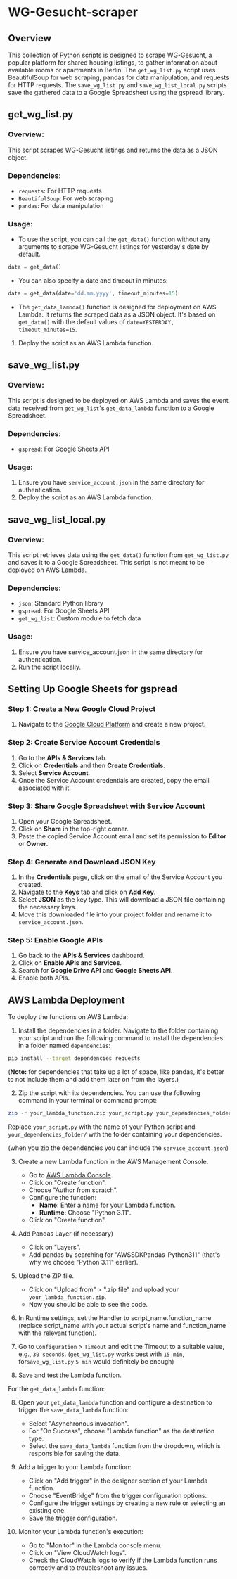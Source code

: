 # WG-Gesucht-scraper

## Overview
This collection of Python scripts is designed to scrape WG-Gesucht, a popular platform for shared housing listings, to gather information about available rooms or apartments in Berlin. The `get_wg_list.py` script uses BeautifulSoup for web scraping, pandas for data manipulation, and requests for HTTP requests. The `save_wg_list.py` and `save_wg_list_local.py` scripts save the gathered data to a Google Spreadsheet using the gspread library.


## get_wg_list.py
### Overview:
This script scrapes WG-Gesucht listings and returns the data as a JSON object.

### Dependencies:
- `requests`: For HTTP requests
- `BeautifulSoup`: For web scraping
- `pandas`: For data manipulation

### Usage:
- To use the script, you can call the `get_data()` function without any arguments to scrape WG-Gesucht listings for yesterday's date by default.
```python
data = get_data()
```

- You can also specify a date and timeout in minutes:
```python
data = get_data(date='dd.mm.yyyy', timeout_minutes=15)
```

- The `get_data_lambda()` function is designed for deployment on AWS Lambda. It returns the scraped data as a JSON object. It's based on `get_data()` with the default values of `date=YESTERDAY, timeout_minutes=15`.

1. Deploy the script as an AWS Lambda function.


## save_wg_list.py
### Overview:
This script is designed to be deployed on AWS Lambda and saves the event data received from `get_wg_list`'s `get_data_lambda` function to a Google Spreadsheet.

### Dependencies:
- `gspread`: For Google Sheets API

### Usage:
1. Ensure you have `service_account.json` in the same directory for authentication.
2. Deploy the script as an AWS Lambda function.


## save_wg_list_local.py
### Overview:
This script retrieves data using the `get_data()` function from `get_wg_list.py` and saves it to a Google Spreadsheet. This script is not meant to be deployed on AWS Lambda.

### Dependencies:
- `json`: Standard Python library
- `gspread`: For Google Sheets API
- `get_wg_list`: Custom module to fetch data

### Usage:
1. Ensure you have service_account.json in the same directory for authentication.
2. Run the script locally.


## Setting Up Google Sheets for gspread

### Step 1: Create a New Google Cloud Project
1. Navigate to the [Google Cloud Platform](https://console.cloud.google.com/) and create a new project.

### Step 2: Create Service Account Credentials
1. Go to the **APIs & Services** tab.
2. Click on **Credentials** and then **Create Credentials**.
3. Select **Service Account**.
4. Once the Service Account credentials are created, copy the email associated with it.

### Step 3: Share Google Spreadsheet with Service Account
1. Open your Google Spreadsheet.
2. Click on **Share** in the top-right corner.
3. Paste the copied Service Account email and set its permission to **Editor** or **Owner**.

### Step 4: Generate and Download JSON Key
1. In the **Credentials** page, click on the email of the Service Account you created.
2. Navigate to the **Keys** tab and click on **Add Key**.
3. Select **JSON** as the key type. This will download a JSON file containing the necessary keys.
4. Move this downloaded file into your project folder and rename it to `service_account.json`.

### Step 5: Enable Google APIs
1. Go back to the **APIs & Services** dashboard.
2. Click on **Enable APIs and Services**.
3. Search for **Google Drive API** and **Google Sheets API**.
4. Enable both APIs.


## AWS Lambda Deployment

To deploy the functions on AWS Lambda:

1. Install the dependencies in a folder. Navigate to the folder containing your script and run the following command to install the dependencies in a folder named `dependencies`:

```bash
pip install --target dependencies requests
```

(**Note:** for dependencies that take up a lot of space, like pandas, it's better to not include them and add them later on from the layers.)

2. Zip the script with its dependencies. You can use the following command in your terminal or command prompt:
```bash
zip -r your_lambda_function.zip your_script.py your_dependencies_folder/
```
Replace `your_script.py` with the name of your Python script and `your_dependencies_folder/` with the folder containing your dependencies.

(when you zip the dependencies you can include the `service_account.json`)

3. Create a new Lambda function in the AWS Management Console.
    - Go to [AWS Lambda Console](https://console.aws.amazon.com/lambda/).
    - Click on "Create function".
    - Choose "Author from scratch".
    - Configure the function:
        - **Name**: Enter a name for your Lambda function.
        - **Runtime**: Choose "Python 3.11".
    - Click on "Create function".

4. Add Pandas Layer (if necessary)
    - Click on "Layers".
    - Add pandas by searching for "AWSSDKPandas-Python311" (that's why we choose "Python 3.11" earlier).

4. Upload the ZIP file.
    - Click on "Upload from" > ".zip file" and upload your `your_lambda_function.zip`.
    - Now you should be able to see the code.

5. In Runtime settings, set the Handler to script_name.function_name (replace script_name with your actual script's name and function_name with the relevant function).

6. Go to `Configuration` > `Timeout` and edit the Timeout to a suitable value, e.g., `30 seconds`.
    (`get_wg_list.py` works best with `15 min`, for`save_wg_list.py` `5 min` would definitely be enough)

7. Save and test the Lambda function.

For the `get_data_lambda` function:

8. Open your `get_data_lambda` function and configure a destination to trigger the `save_data_lambda` function:
    - Select "Asynchronous invocation".
    - For "On Success", choose "Lambda function" as the destination type.
    - Select the `save_data_lambda` function from the dropdown, which is responsible for saving the data.

9. Add a trigger to your Lambda function:
    - Click on "Add trigger" in the designer section of your Lambda function.
    - Choose "EventBridge" from the trigger configuration options.
    - Configure the trigger settings by creating a new rule or selecting an existing one.
    - Save the trigger configuration.

10. Monitor your Lambda function's execution:
    - Go to "Monitor" in the Lambda console menu.
    - Click on "View CloudWatch logs".
    - Check the CloudWatch logs to verify if the Lambda function runs correctly and to troubleshoot any issues.